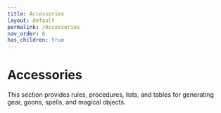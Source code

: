 ```yaml
---
title: Accessories
layout: default
permalink: /Accessories
nav_order: 6
has_children: true
---
```


# Accessories

This section provides rules, procedures, lists, and tables for generating gear, goons, spells, and magical objects. 